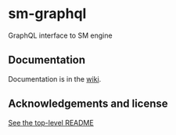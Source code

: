# sm-graphql

GraphQL interface to SM engine

## Documentation

Documentation is in the [wiki](https://github.com/metaspace2020/metaspace/wiki/Project:-graphql).

## Acknowledgements and license

[See the top-level README](../../README.md#acknowledgements)
